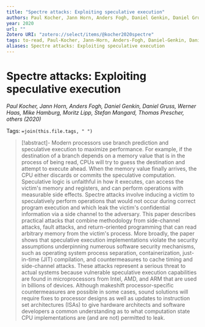 ```yaml
---
title: "Spectre attacks: Exploiting speculative execution"
authors: Paul Kocher, Jann Horn, Anders Fogh, Daniel Genkin, Daniel Gruss, Werner Haas, Mike Hamburg, Moritz Lipp, Stefan Mangard, Thomas Prescher, others
year: 2020
url: ""
Zotero URI: "zotero://select/items/@kocher2020spectre"
tags: to-read, Paul-Kocher, Jann-Horn, Anders-Fogh, Daniel-Genkin, Daniel-Gruss, Werner-Haas, Mike-Hamburg, Moritz-Lipp, Stefan-Mangard, Thomas-Prescher, -others
aliases: Spectre attacks: Exploiting speculative execution
---
```


# Spectre attacks: Exploiting speculative execution  
_Paul Kocher, Jann Horn, Anders Fogh, Daniel Genkin, Daniel Gruss, Werner Haas, Mike Hamburg, Moritz Lipp, Stefan Mangard, Thomas Prescher, others (2020)_

Tags: `=join(this.file.tags, " ")`

> [!abstract]-
> Modern processors use branch prediction and speculative execution to maximize performance. For example, if the destination of a branch depends on a memory value that is in the process of being read, CPUs will try to guess the destination and attempt to execute ahead. When the memory value finally arrives, the CPU either discards or commits the speculative computation. Speculative logic is unfaithful in how it executes, can access the victim's memory and registers, and can perform operations with measurable side effects. Spectre attacks involve inducing a victim to speculatively perform operations that would not occur during correct program execution and which leak the victim's confidential information via a side channel to the adversary. This paper describes practical attacks that combine methodology from side-channel attacks, fault attacks, and return-oriented programming that can read arbitrary memory from the victim's process. More broadly, the paper shows that speculative execution implementations violate the security assumptions underpinning numerous software security mechanisms, such as operating system process separation, containerization, just-in-time (JIT) compilation, and countermeasures to cache timing and side-channel attacks. These attacks represent a serious threat to actual systems because vulnerable speculative execution capabilities are found in microprocessors from Intel, AMD, and ARM that are used in billions of devices. Although makeshift processor-specific countermeasures are possible in some cases, sound solutions will require fixes to processor designs as well as updates to instruction set architectures (ISAs) to give hardware architects and software developers a common understanding as to what computation state CPU implementations are (and are not) permitted to leak.


